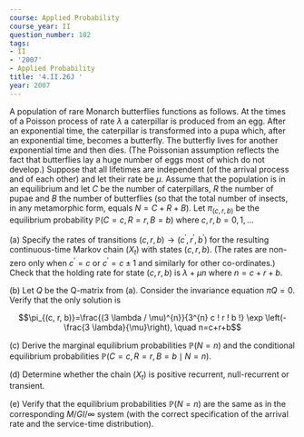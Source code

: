 ```yaml
---
course: Applied Probability
course_year: II
question_number: 102
tags:
- II
- '2007'
- Applied Probability
title: '4.II.26J '
year: 2007
---
```



A population of rare Monarch butterflies functions as follows. At the times of a Poisson process of rate $\lambda$ a caterpillar is produced from an egg. After an exponential time, the caterpillar is transformed into a pupa which, after an exponential time, becomes a butterfly. The butterfly lives for another exponential time and then dies. (The Poissonian assumption reflects the fact that butterflies lay a huge number of eggs most of which do not develop.) Suppose that all lifetimes are independent (of the arrival process and of each other) and let their rate be $\mu$. Assume that the population is in an equilibrium and let $C$ be the number of caterpillars, $R$ the number of pupae and $B$ the number of butterflies (so that the total number of insects, in any metamorphic form, equals $N=C+R+B)$. Let $\pi_{(c, r, b)}$ be the equilibrium probability $\mathbb{P}(C=c, R=r, B=b)$ where $c, r, b=0,1, \ldots$

(a) Specify the rates of transitions $(c, r, b) \rightarrow\left(c^{\prime}, r^{\prime}, b^{\prime}\right)$ for the resulting continuous-time Markov chain $\left(X_{t}\right)$ with states $(c, r, b)$. (The rates are non-zero only when $c^{\prime}=c$ or $c^{\prime}=c \pm 1$ and similarly for other co-ordinates.) Check that the holding rate for state $(c, r, b)$ is $\lambda+\mu n$ where $n=c+r+b$.

(b) Let $Q$ be the Q-matrix from (a). Consider the invariance equation $\pi Q=0$. Verify that the only solution is

$$\pi_{(c, r, b)}=\frac{(3 \lambda / \mu)^{n}}{3^{n} c ! r ! b !} \exp \left(-\frac{3 \lambda}{\mu}\right), \quad n=c+r+b$$

(c) Derive the marginal equilibrium probabilities $\mathbb{P}(N=n)$ and the conditional equilibrium probabilities $\mathbb{P}(C=c, R=r, B=b \mid N=n)$.

(d) Determine whether the chain $\left(X_{t}\right)$ is positive recurrent, null-recurrent or transient.

(e) Verify that the equilibrium probabilities $\mathbb{P}(N=n)$ are the same as in the corresponding $M / G I / \infty$ system (with the correct specification of the arrival rate and the service-time distribution).